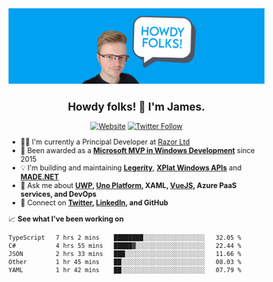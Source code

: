 <img src="https://github.com/jamesmcroft/jamesmcroft/blob/master/assets/PersonalBanner.png" alt="jamesmcroft GitHub banner" />

<h2 align="center">Howdy folks! 👋 I'm James.</h2>
<p align="center">
  <a href="https://www.jamescroft.co.uk/"><img alt="Website" src="https://img.shields.io/badge/website-jamescroft.co.uk-blue?color=%2300A1F1&style=flat-square"></a>
  <a href="https://twitter.com/jamesmcroft"><img alt="Twitter Follow" src="https://img.shields.io/twitter/follow/jamesmcroft?color=%2300A1F1&style=flat-square"></a>
</p>

- 👨‍💻 I'm currently a Principal Developer at [Razor Ltd](https://www.razor.co.uk/)
- 🏅 Been awarded as a **[Microsoft MVP in Windows Development](https://mvp.microsoft.com/en-us/PublicProfile/5001534)** since 2015 
- 💡 I'm building and maintaining **[Legerity](https://github.com/MADE-Apps/legerity)**, **[XPlat Windows APIs](https://github.com/XPlat-Apps/XPlat-Windows-APIs)** and **[MADE.NET](https://github.com/MADE-Apps/MADE.NET)**
- 💬 Ask me about **[UWP](https://docs.microsoft.com/en-us/windows/uwp/), [Uno Platform](https://platform.uno/), XAML, [VueJS](https://vuejs.org/), Azure PaaS services, and DevOps** 
- 📇 Connect on **[Twitter](https://twitter.com/jamesmcroft), [LinkedIn](https://www.linkedin.com/in/jmcroft/), and GitHub**

📈 **See what I've been working on**

<!--START_SECTION:waka-->
```text
TypeScript   7 hrs 2 mins    ████████░░░░░░░░░░░░░░░░░   32.05 % 
C#           4 hrs 55 mins   █████▓░░░░░░░░░░░░░░░░░░░   22.44 % 
JSON         2 hrs 33 mins   ███░░░░░░░░░░░░░░░░░░░░░░   11.66 % 
Other        1 hr 45 mins    ██░░░░░░░░░░░░░░░░░░░░░░░   08.03 % 
YAML         1 hr 42 mins    ██░░░░░░░░░░░░░░░░░░░░░░░   07.79 % 
```
<!--END_SECTION:waka-->
